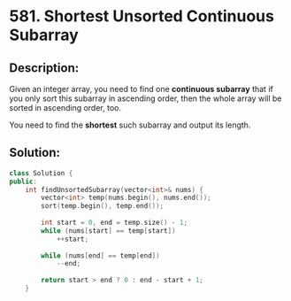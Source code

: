 # 581. Shortest Unsorted Continuous Subarray

## Description:

Given an integer array, you need to find one **continuous subarray** that if you only sort this subarray in ascending order, then the whole array will be sorted in ascending order, too.

You need to find the **shortest** such subarray and output its length.

## Solution:

```c++
class Solution {
public:
    int findUnsortedSubarray(vector<int>& nums) {
        vector<int> temp(nums.begin(), nums.end());
        sort(temp.begin(), temp.end());
        
        int start = 0, end = temp.size() - 1;
        while (nums[start] == temp[start])
            ++start;
        
        while (nums[end] == temp[end])
            --end;
        
        return start > end ? 0 : end - start + 1;
    }
```

<!-- remark：

-  -->
